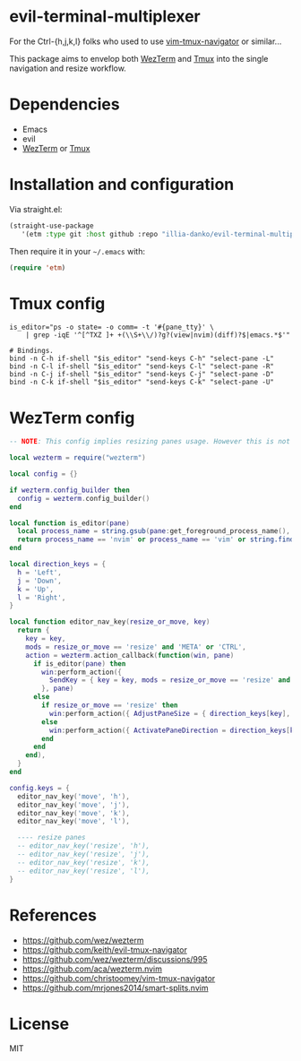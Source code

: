 # evil-terminal-multiplexer

For the Ctrl-{h,j,k,l} folks who used to use [vim-tmux-navigator](https://github.com/christoomey/vim-tmux-navigator) or similar...

This package aims to envelop both [WezTerm](https://github.com/wez/wezterm) and [Tmux](https://github.com/tmux/tmux) into the single navigation
and resize workflow.

# Dependencies

- Emacs
- evil
- [WezTerm](https://github.com/wez/wezterm) or [Tmux](https://github.com/tmux/tmux)

# Installation and configuration

Via straight.el:

```lisp
(straight-use-package
   '(etm :type git :host github :repo "illia-danko/evil-terminal-multiplexer"))
```

Then require it in your `~/.emacs` with:

```lisp
(require 'etm)
```

# Tmux config

```
is_editor="ps -o state= -o comm= -t '#{pane_tty}' \
    | grep -iqE '^[^TXZ ]+ +(\\S+\\/)?g?(view|nvim)(diff)?$|emacs.*$'"

# Bindings.
bind -n C-h if-shell "$is_editor" "send-keys C-h" "select-pane -L"
bind -n C-l if-shell "$is_editor" "send-keys C-l" "select-pane -R"
bind -n C-j if-shell "$is_editor" "send-keys C-j" "select-pane -D"
bind -n C-k if-shell "$is_editor" "send-keys C-k" "select-pane -U"
```

# WezTerm config

```lua
-- NOTE: This config implies resizing panes usage. However this is not supported yet.

local wezterm = require("wezterm")

local config = {}

if wezterm.config_builder then
  config = wezterm.config_builder()
end

local function is_editor(pane)
  local process_name = string.gsub(pane:get_foreground_process_name(), '(.*[/\\])(.*)', '%2')
  return process_name == 'nvim' or process_name == 'vim' or string.find(process_name, 'emacs')
end

local direction_keys = {
  h = 'Left',
  j = 'Down',
  k = 'Up',
  l = 'Right',
}

local function editor_nav_key(resize_or_move, key)
  return {
    key = key,
    mods = resize_or_move == 'resize' and 'META' or 'CTRL',
    action = wezterm.action_callback(function(win, pane)
      if is_editor(pane) then
        win:perform_action({
          SendKey = { key = key, mods = resize_or_move == 'resize' and 'META' or 'CTRL' },
        }, pane)
      else
        if resize_or_move == 'resize' then
          win:perform_action({ AdjustPaneSize = { direction_keys[key], 3 } }, pane)
        else
          win:perform_action({ ActivatePaneDirection = direction_keys[key] }, pane)
        end
      end
    end),
  }
end

config.keys = {
  editor_nav_key('move', 'h'),
  editor_nav_key('move', 'j'),
  editor_nav_key('move', 'k'),
  editor_nav_key('move', 'l'),

  ---- resize panes
  -- editor_nav_key('resize', 'h'),
  -- editor_nav_key('resize', 'j'),
  -- editor_nav_key('resize', 'k'),
  -- editor_nav_key('resize', 'l'),
}
```


# References

* https://github.com/wez/wezterm
* https://github.com/keith/evil-tmux-navigator
* https://github.com/wez/wezterm/discussions/995
* https://github.com/aca/wezterm.nvim
* https://github.com/christoomey/vim-tmux-navigator
* https://github.com/mrjones2014/smart-splits.nvim

# License

MIT
